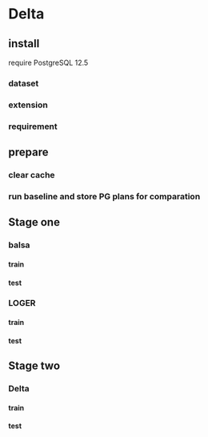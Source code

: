 # Delta

## install

require PostgreSQL 12.5

### dataset

### extension

### requirement

## prepare

### clear cache

### run baseline and store PG plans for comparation

## Stage one

### balsa

#### train

#### test

### LOGER

#### train

#### test

## Stage two

### Delta

#### train

#### test

